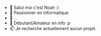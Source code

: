 - 👋 Salut moi c'est Noah :)
- 👀 Passionner en informatique 
- 🌱 ...
- 💞️ Débutant/Amateur en info :p
- 📫 Je recherche actuellement aucun projet.

